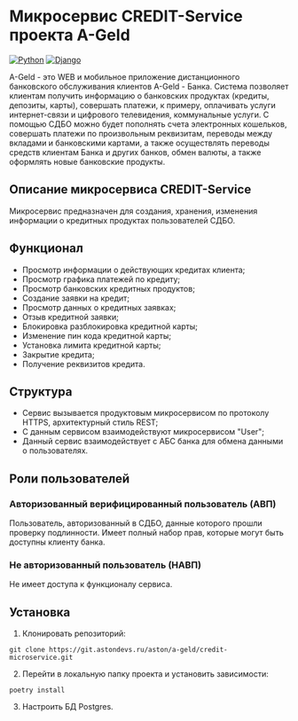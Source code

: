 # Микросервис CREDIT-Service проекта A-Geld

[![Python](https://img.shields.io/badge/-Python-464641?style=flat-square&logo=Python)](https://www.python.org/)
[![Django](https://img.shields.io/badge/-Django-464646?style=flat-square&logo=Django)](https://www.djangoproject.com/)

A-Geld - это WEB и мобильное приложение дистанционного банковского обслуживания клиентов A-Geld - Банка. Система позволяет клиентам получить информацию о банковских продуктах (кредиты, депозиты, карты), совершать платежи, к примеру, оплачивать услуги интернет-связи и цифрового телевидения, коммунальные услуги. С помощью СДБО можно будет пополнять счета электронных кошельков, совершать платежи по произвольным реквизитам, переводы между вкладами и банковскими картами, а также осуществлять переводы средств клиентам Банка и других банков, обмен валюты, а также оформлять новые банковские продукты.


## Описание микросервиса CREDIT-Service

Микросервис предназначен для создания, хранения, изменения информации о кредитных продуктах пользователей СДБО.

## Функционал

* Просмотр информации о действующих кредитах клиента;
* Просмотр графика платежей по кредиту;
* Просмотр банковских кредитных продуктов;
* Создание заявки на кредит;
* Просмотр данных о кредитных заявках;
* Отзыв кредитной заявки;
* Блокировка разблокировка кредитной карты;
* Изменение пин кода кредитной карты;
* Установка лимита кредитной карты;
* Закрытие кредита;
* 	Получение реквизитов кредита.

## Структура

* Сервис вызывается продуктовым микросервисом по протоколу HTTPS, архитектурный стиль REST;
* C данным сервисом взаимодействуют микросервисом "User";
* Данный сервис взаимодействует с АБС банка для обмена данными о пользователях.

## Роли пользователей

### Авторизованный верифицированный пользователь (АВП)
Пользователь, авторизованный в СДБО, данные которого прошли проверку подлинности. Имеет полный набор прав, которые могут быть доступны клиенту банка.

### Не авторизованный пользователь (НАВП)
Не имеет доступа к функционалу сервиса.

## Установка

1. Клонировать репозиторий:

```
git clone https://git.astondevs.ru/aston/a-geld/credit-microservice.git
```

2. Перейти в локальную папку проекта и установить зависимости:

```
poetry install
```

3. Настроить БД Postgres.
